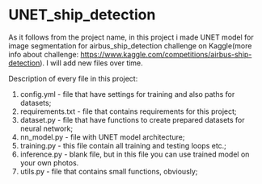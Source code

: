 # UNET_ship_detection
As it follows from the project name, in this project i made UNET model for image segmentation for airbus_ship_detection challenge on Kaggle(more info about challenge: https://www.kaggle.com/competitions/airbus-ship-detection). 
I will add new files over time.

Description of every file in this project:
1. config.yml - file that have settings for training and also paths for datasets;
2. requirements.txt - file that contains requirements for this project;
3. dataset.py - file that have functions to create prepared datasets for neural network; 
4. nn_model.py - file with UNET model architecture;
5. training.py - this file contain all training and testing loops etc.;
6. inference.py - blank file, but in this file you can use trained model on your own photos.
7. utils.py - file that contains small functions, obviously;
